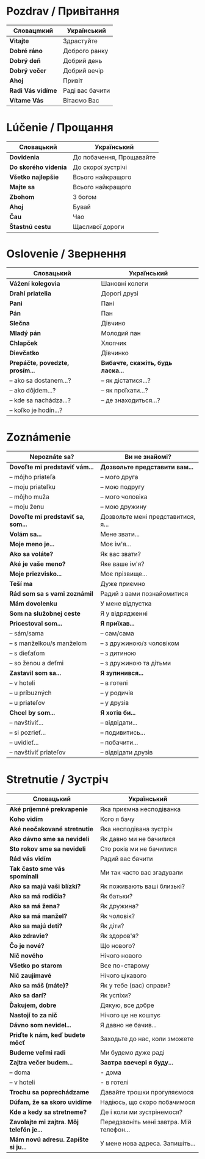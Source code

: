 # Pozdrav / Привітання
| Словацmкий         | Український       |
|-------------------|----------------|
| **Vitajte**       | Здрастуйте      |
| **Dobré ráno**    | Доброго ранку   |
| **Dobrý deň**     | Добрий день     |
| **Dobrý večer**   | Добрий вечір    |
| **Ahoj**          | Привіт          |
| **Radi Vás vidíme** | Раді вас бачити |
| **Vítame Vás**    | Вітаємо Вас     |

# Lúčenie / Прощання 
| Словацький         | Український              |
| ------------------ | ------------------------ |
| **Dovidenia**          | До побачення, Прощавайте |
| **Do skorého videnia** | До скорої зустрічі       |
| **Všetko najlepšie**   | Всього найкращого        |
| **Majte sa**           | Всього найкращого        |
| **Zbohom**             | З богом                  |
| **Ahoj**               | Бувай                    |
| **Čau**                | Чао                      |
| **Štastnú cestu**      | Щасливої дороги          |


# Oslovenie / Звернення

| **Словацький**                                                                                                   | **Український**                                                                                              |
|------------------------------------------------------------------------------------------------------------------|--------------------------------------------------------------------------------------------------------------|
| **Vážení kolegovia**                                                                                             | Шановні колеги                                                                                               |
| **Drahí priatelia**                                                                                              | Дорогі друзі                                                                                                 |
| **Pani**                                                                                                         | Пані                                                                                                         |
| **Pán**                                                                                                          | Пан                                                                                                          |
| **Slečna**                                                                                                       | Дівчино                                                                                                      |
| **Mladý pán**                                                                                                    | Молодий пан                                                                                                  |
| **Chlapček**                                                                                                     | Хлопчик                                                                                                      |
| **Dievčatko**                                                                                                    | Дівчинко                                                                                                     |
| **Prepáčte, povedzte, prosím...**                                                                                | **Вибачте, скажіть, будь ласка...**                                                                          |
| – ako sa dostanem...?                                                                                            | – як дістатися...?                                                                                           |
| – ako dôjdem...?                                                                                                 | – як проїхати...?                                                                                            |
| – kde sa nachádza...?                                                                                            | – де знаходиться...?                                                                                         |
| – koľko je hodín...?                

# Zoznámenie
| **Nepoznáte sa?**                    | **Ви не знайомі?**                        |
|--------------------------------------|------------------------------------------|
| **Dovoľte mi predstaviť vám...**    | **Дозвольте представити вам...**         |
| – môjho priateľa                     | – мого друга                             |
| – moju priateľku                     | – мою подругу                            |
| – môjho muža                         | – мого чоловіка                          |
| – moju ženu                          | – мою дружину                            |
| **Dovoľte mi predstaviť sa, som...** | Дозвольте мені представитися, я...   |
| **Volám sa...**                      | Мене звати...                     |
| **Moje meno je...**                  | Моє ім'я...                         |
| **Ako sa voláte?**                   | Як вас звати?                        |
| **Aké je vaše meno?**                | Яке ваше ім'я?                      |
| **Moje priezvisko...**               | Моє прізвище...                     |
| **Teší ma**                          | Дуже приємно                     |
| **Rád som sa s vami zoznámil**       | Радий з вами познайомитися           |
| **Mám dovolenku**                    | У мене відпустка                      |
| **Som na služobnej ceste**           | Я у відрядженні                     |
| **Pricestoval som...**               | **Я приїхав...**                         |
| – sám/sama                           | – сам/сама                               |
| – s manželkou/s manželom             | – з дружиною/з чоловіком                 |
| – s dieťaťom                         | – з дитиною                              |
| – so ženou a deťmi                   | – з дружиною та дітьми                   |
| **Zastavil som sa...**               | **Я зупинився...**                       |
| – v hoteli                           | – в готелі                               |
| – u príbuzných                       | – у родичів                              |
| – u priateľov                        | – у друзів                               |
| **Chcel by som...**                  | **Я хотів би...**                        |
| – navštíviť...                       | – відвідати...                           |
| – si pozrieť...                      | – подивитись...                          |
| – uvidieť...                         | – побачити...                            |
| – navštíviť priateľov                | – відвідати друзів                       |

# Stretnutie / Зустріч
| Словацький                                 | Український |
| ------------------------------------------ | ----------- |
| **Aké príjemné prekvapenie**               | Яка приємна несподіванка            |
| **Koho vidím**                             | Кого я бачу            |
| **Aké neočakované stretnutie**             | Яка несподівана зустріч            |
| **Ako dávno sme sa nevideli**              | Як давно ми не бачилися            |
| **Sto rokov sme sa nevideli**              | Сто років ми не бачилися            |
| **Rád vás vidím**                          | Радий вас бачити            |
| **Tak často sme vás spomínali**            | Ми так часто вас згадували            |
| **Ako sa majú vaši blízki?**                | Як поживають ваші близькі?            |
| **Ako sa má rodičia?**                      | Як батьки?            |
| **Ako sa má žena?**                       | Як дружина?            |
| **Ako sa má manžel?**                       | Як чоловік?           |
| **Ako sa majú deti?**                       | Як діти?            |
| **Ako zdravie?**                            | Як здоров'я?             |
| **Čo je nové?**                             | Що нового?            |
| **Nič nového**                             | Нічого нового           |
| **Všetko po starom**                       | Все по-старому           |
| **Nič zaujímavé**                          | Нічого цікавого            |
| **Ako sa máš (máte)?**                     | Як у тебе (вас) справи?            |
| **Ako sa darí?**                           | Як успіхи?            |
| **Ďakujem, dobre**                         | Дякую, все добре            |
| **Nastojí to za nič**                      | Нічого це не коштує            |
| **Dávno som nevidel...**                   | Я давно не бачив...             |
| **Priďte k nám, keď budete môcť**          | Заходьте до нас, коли зможете            |
| **Budeme veľmi radi**                      | Ми будемо дуже раді            |
| **Zajtra večer budem...**                  | **Завтра ввечері я буду...**             |
| – doma                                     | - дома            |
| – v hoteli                                 | - в готелі            |
| **Trochu sa poprechádzame**                | Давайте трошки прогуляємося            |
| **Dúfam, že sa skoro uvidíme**             | Надіюсь, що скоро побачимося            |
| **Kde a kedy sa stretneme?**               | Де і коли ми зустрінемося?            |
| **Zavolajte mi zajtra. Môj telefón je...** | Передзвоніть мені завтра. Мій телефон...            |
| **Mám novú adresu. Zapíšte si ju...**      | У мене нова адреса. Запишіть...            |
